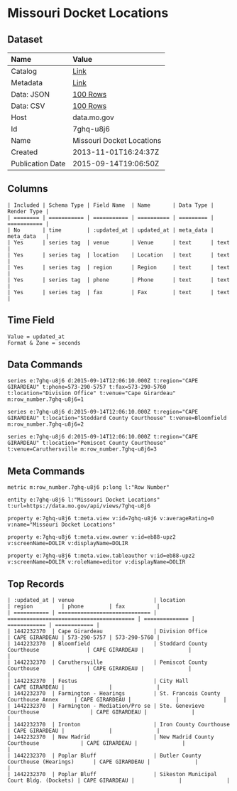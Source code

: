 # Missouri Docket Locations

## Dataset

| Name | Value |
| :--- | :---- |
| Catalog | [Link](https://catalog.data.gov/dataset/missouri-docket-locations-8214b) |
| Metadata | [Link](https://data.mo.gov/api/views/7ghq-u8j6) |
| Data: JSON | [100 Rows](https://data.mo.gov/api/views/7ghq-u8j6/rows.json?max_rows=100) |
| Data: CSV | [100 Rows](https://data.mo.gov/api/views/7ghq-u8j6/rows.csv?max_rows=100) |
| Host | data.mo.gov |
| Id | 7ghq-u8j6 |
| Name | Missouri Docket Locations |
| Created | 2013-11-01T16:24:37Z |
| Publication Date | 2015-09-14T19:06:50Z |

## Columns

```ls
| Included | Schema Type | Field Name  | Name       | Data Type | Render Type |
| ======== | =========== | =========== | ========== | ========= | =========== |
| No       | time        | :updated_at | updated_at | meta_data | meta_data   |
| Yes      | series tag  | venue       | Venue      | text      | text        |
| Yes      | series tag  | location    | Location   | text      | text        |
| Yes      | series tag  | region      | Region     | text      | text        |
| Yes      | series tag  | phone       | Phone      | text      | text        |
| Yes      | series tag  | fax         | Fax        | text      | text        |
```

## Time Field

```ls
Value = updated_at
Format & Zone = seconds
```

## Data Commands

```ls
series e:7ghq-u8j6 d:2015-09-14T12:06:10.000Z t:region="CAPE GIRARDEAU" t:phone=573-290-5757 t:fax=573-290-5760 t:location="Division Office" t:venue="Cape Girardeau" m:row_number.7ghq-u8j6=1

series e:7ghq-u8j6 d:2015-09-14T12:06:10.000Z t:region="CAPE GIRARDEAU" t:location="Stoddard County Courthouse" t:venue=Bloomfield m:row_number.7ghq-u8j6=2

series e:7ghq-u8j6 d:2015-09-14T12:06:10.000Z t:region="CAPE GIRARDEAU" t:location="Pemiscot County Courthouse" t:venue=Caruthersville m:row_number.7ghq-u8j6=3
```

## Meta Commands

```ls
metric m:row_number.7ghq-u8j6 p:long l:"Row Number"

entity e:7ghq-u8j6 l:"Missouri Docket Locations" t:url=https://data.mo.gov/api/views/7ghq-u8j6

property e:7ghq-u8j6 t:meta.view v:id=7ghq-u8j6 v:averageRating=0 v:name="Missouri Docket Locations"

property e:7ghq-u8j6 t:meta.view.owner v:id=eb88-upz2 v:screenName=DOLIR v:displayName=DOLIR

property e:7ghq-u8j6 t:meta.view.tableauthor v:id=eb88-upz2 v:screenName=DOLIR v:roleName=editor v:displayName=DOLIR
```

## Top Records

```ls
| :updated_at | venue                         | location                                 | region         | phone        | fax          | 
| =========== | ============================= | ======================================== | ============== | ============ | ============ | 
| 1442232370  | Cape Girardeau                | Division Office                          | CAPE GIRARDEAU | 573-290-5757 | 573-290-5760 | 
| 1442232370  | Bloomfield                    | Stoddard County Courthouse               | CAPE GIRARDEAU |              |              | 
| 1442232370  | Caruthersville                | Pemiscot County Courthouse               | CAPE GIRARDEAU |              |              | 
| 1442232370  | Festus                        | City Hall                                | CAPE GIRARDEAU |              |              | 
| 1442232370  | Farmington - Hearings         | St. Francois County Courthouse Annex     | CAPE GIRARDEAU |              |              | 
| 1442232370  | Farmington - Mediation/Pro se | Ste. Genevieve Courthouse                | CAPE GIRARDEAU |              |              | 
| 1442232370  | Ironton                       | Iron County Courthouse                   | CAPE GIRARDEAU |              |              | 
| 1442232370  | New Madrid                    | New Madrid County Courthouse             | CAPE GIRARDEAU |              |              | 
| 1442232370  | Poplar Bluff                  | Butler County Courthouse (Hearings)      | CAPE GIRARDEAU |              |              | 
| 1442232370  | Poplar Bluff                  | Sikeston Municipal Court Bldg. (Dockets) | CAPE GIRARDEAU |              |              | 
```